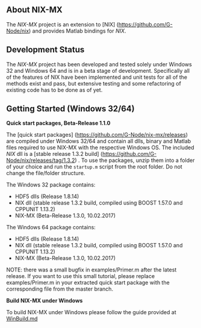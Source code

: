 About NIX-MX
-------------

The *NIX-MX* project is an extension to [NIX] (https://github.com/G-Node/nix) and provides Matlab bindings for *NIX*.


Development Status
------------------

The *NIX-MX* project has been developed and tested solely under Windows 32 and Windows 64 and is in a beta stage of development. Specifically all of the features of NIX have been implemented and unit tests for all of the methods exist and pass, but extensive testing and some refactoring of existing code has to be done as of yet.


Getting Started (Windows 32/64)
-------------------------------

**Quick start packages, Beta-Release 1.1.0**

The [quick start packages] (https://github.com/G-Node/nix-mx/releases) are compiled under Windows 32/64 and contain all dlls, binary and Matlab files required to use NIX-MX with the respective Windows OS.
The included *NIX* dll is a [stable release 1.3.2 build] (https://github.com/G-Node/nix/releases/tag/1.3.2) . To use the packages, unzip them into a folder of your choice and run the `startup.m` script from the root folder. Do not change the file/folder structure.

The Windows 32 package contains:
- HDF5 dlls (Release 1.8.14)
- NIX dll (stable release 1.3.2 build, compiled using BOOST 1.57.0 and CPPUNIT 1.13.2)
- NIX-MX (Beta-Release 1.3.0, 10.02.2017)

The Windows 64 package contains:
- HDF5 dlls (Release 1.8.14)
- NIX dll (stable release 1.3.2 build, compiled using BOOST 1.57.0 and CPPUNIT 1.13.2)
- NIX-MX (Beta-Release 1.3.0, 10.02.2017)

NOTE: there was a small bugfix in examples/Primer.m after the latest release. If you want to use this small tutorial, please replace examples/Primer.m in your extracted quick start package with the corresponding file from the master branch.

**Build NIX-MX under Windows**

To build NIX-MX under Windows please follow the guide provided at [WinBuild.md](https://github.com/G-Node/nix-mx/blob/master/WinBuild.md)

